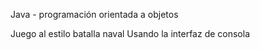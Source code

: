 Java - programación orientada a objetos

Juego al estilo batalla naval
Usando la interfaz de consola
